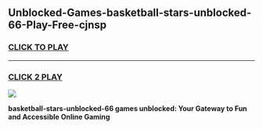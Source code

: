 
## Unblocked-Games-basketball-stars-unblocked-66-Play-Free-cjnsp
<h3>
<a href="https://premium76.site?title=basketball-stars-unblocked-66&ref=23A">CLICK TO PLAY</a></h3>
<hr>

<h3>
<a href="https://premium76.site?title=basketball-stars-unblocked-66&ref=23A">CLICK 2 PLAY</a>
  
</h3>

<a href="https://premium76.site?title=basketball-stars-unblocked-66&ref=23A"><img src="https://clearcache.store/games.png"></a>


**basketball-stars-unblocked-66 games unblocked: Your Gateway to Fun and Accessible Online Gaming**
